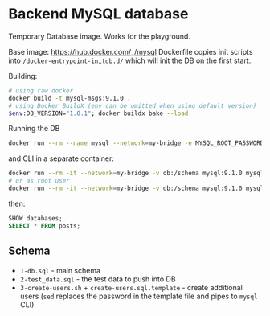 # Backend MySQL database

Temporary Database image. Works for the playground.

Base image: https://hub.docker.com/_/mysql
Dockerfile copies init scripts into `/docker-entrypoint-initdb.d/`
which will init the DB on the first start.

Building:

```bash
# using raw docker
docker build -t mysql-msgs:9.1.0 .
# using Docker BuildX (env can be omitted when using default version)
$env:DB_VERSION="1.0.1"; docker buildx bake --load
```

Running the DB

```bash
docker run --rm --name mysql --network=my-bridge -e MYSQL_ROOT_PASSWORD=root-password -e MYSQL_BACKEND_PASSWORD=backend_password -p 3306:3306 mysql-msgs:9.1.0
```

and CLI in a separate container:

```bash
docker run --rm -it --network=my-bridge -v db:/schema mysql:9.1.0 mysql -hmysql -Dmsgs -ubackend -pbackend_password
# or as root user
docker run --rm -it --network=my-bridge -v db:/schema mysql:9.1.0 mysql -hmysql -Dmsgs -uroot -proot-password
```

then:

```sql
SHOW databases;
SELECT * FROM posts;
```

## Schema

- `1-db.sql` - main schema
- `2-test_data.sql` - the test data to push into DB
- `3-create-users.sh` + `create-users.sql.template` - create additional users
  (`sed` replaces the password in the template file and pipes to `mysql` CLI)
